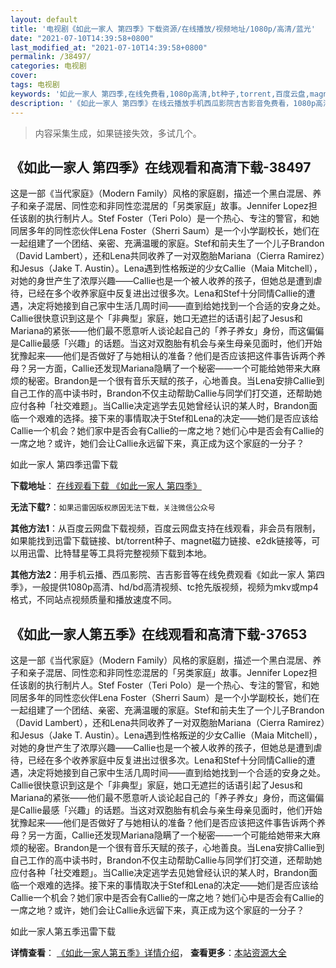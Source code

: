 ```yaml
---
layout: default
title: '电视剧《如此一家人 第四季》下载资源/在线播放/视频地址/1080p/高清/蓝光'
date: "2021-07-10T14:39:58+0800"
last_modified_at: "2021-07-10T14:39:58+0800"
permalink: /38497/
categories: 电视剧
cover:
tags: 电视剧
keywords: '如此一家人 第四季,在线免费看,1080p高清,bt种子,torrent,百度云盘,magnet,磁力链,迅雷下载资源'
description: '《如此一家人 第四季》在线云播放手机西瓜影院吉吉影音免费看，1080p高清bd/hd未删减完整版和tc抢先枪版，mkv/mp4格式，附带bt/torrent种子、magnet/磁力链、百度云盘、网盘资源迅雷下载链接'
---
```


>内容采集生成，如果链接失效，多试几个。


## 《如此一家人 第四季》在线观看和高清下载-38497

这是一部《当代家庭》（Modern Family）风格的家庭剧，描述一个黑白混居、养子和亲子混居、同性恋和非同性恋混居的「另类家庭」故事。Jennifer Lopez担任该剧的执行制片人。Stef Foster（Teri Polo）是一个热心、专注的警官，和她同居多年的同性恋伙伴Lena Foster（Sherri Saum）是一个小学副校长，她们在一起组建了一个团结、亲密、充满温暖的家庭。Stef和前夫生了一个儿子Brandon（David Lambert），还和Lena共同收养了一对双胞胎Mariana（Cierra Ramirez）和Jesus（Jake T. Austin）。Lena遇到性格叛逆的少女Callie（Maia Mitchell），对她的身世产生了浓厚兴趣——Callie也是一个被人收养的孩子，但她总是遭到虐待，已经在多个收养家庭中反复进出过很多次。Lena和Stef十分同情Callie的遭遇，决定将她接到自己家中生活几周时间——直到给她找到一个合适的安身之处。Callie很快意识到这是个「非典型」家庭，她口无遮拦的话语引起了Jesus和Mariana的紧张——他们最不愿意听人谈论起自己的「养子养女」身份，而这偏偏是Callie最感「兴趣」的话题。当这对双胞胎有机会与亲生母亲见面时，他们开始犹豫起来——他们是否做好了与她相认的准备？他们是否应该把这件事告诉两个养母？另一方面，Callie还发现Mariana隐瞒了一个秘密——一个可能给她带来大麻烦的秘密。Brandon是一个很有音乐天赋的孩子，心地善良。当Lena安排Callie到自己工作的高中读书时，Brandon不仅主动帮助Callie与同学们打交道，还帮助她应付各种「社交难题」。当Callie决定逃学去见她曾经认识的某人时，Brandon面临一个艰难的选择。接下来的事情取决于Stef和Lena的决定——她们是否应该给Callie一个机会？她们家中是否会有Callie的一席之地？她们心中是否会有Callie的一席之地？或许，她们会让Callie永远留下来，真正成为这个家庭的一分子？


如此一家人 第四季迅雷下载

**下载地址**： [在线观看下载 《如此一家人 第四季》](https://www.993dy.com//vod-detail-id-10189.html) 


**无法下载?**：`如果迅雷因版权原因无法下载，关注微信公众号 `

**其他方法1**：从百度云网盘下载视频，百度云网盘支持在线观看，非会员有限制，如果能找到迅雷下载链接、bt/torrent种子、magnet磁力链接、e2dk链接等，可以用迅雷、比特彗星等工具将完整视频下载到本地。

**其他方法2**：用手机云播、西瓜影院、吉吉影音等在线免费观看《如此一家人 第四季》，一般提供1080p高清、hd/bd高清视频、tc抢先版视频，视频为mkv或mp4格式，不同站点视频质量和播放速度不同。


## 《如此一家人第五季》在线观看和高清下载-37653

这是一部《当代家庭》（Modern Family）风格的家庭剧，描述一个黑白混居、养子和亲子混居、同性恋和非同性恋混居的「另类家庭」故事。Jennifer Lopez担任该剧的执行制片人。Stef Foster（Teri Polo）是一个热心、专注的警官，和她同居多年的同性恋伙伴Lena Foster（Sherri Saum）是一个小学副校长，她们在一起组建了一个团结、亲密、充满温暖的家庭。Stef和前夫生了一个儿子Brandon（David Lambert），还和Lena共同收养了一对双胞胎Mariana（Cierra Ramirez）和Jesus（Jake T. Austin）。Lena遇到性格叛逆的少女Callie（Maia Mitchell），对她的身世产生了浓厚兴趣——Callie也是一个被人收养的孩子，但她总是遭到虐待，已经在多个收养家庭中反复进出过很多次。Lena和Stef十分同情Callie的遭遇，决定将她接到自己家中生活几周时间——直到给她找到一个合适的安身之处。Callie很快意识到这是个「非典型」家庭，她口无遮拦的话语引起了Jesus和Mariana的紧张——他们最不愿意听人谈论起自己的「养子养女」身份，而这偏偏是Callie最感「兴趣」的话题。当这对双胞胎有机会与亲生母亲见面时，他们开始犹豫起来——他们是否做好了与她相认的准备？他们是否应该把这件事告诉两个养母？另一方面，Callie还发现Mariana隐瞒了一个秘密——一个可能给她带来大麻烦的秘密。Brandon是一个很有音乐天赋的孩子，心地善良。当Lena安排Callie到自己工作的高中读书时，Brandon不仅主动帮助Callie与同学们打交道，还帮助她应付各种「社交难题」。当Callie决定逃学去见她曾经认识的某人时，Brandon面临一个艰难的选择。接下来的事情取决于Stef和Lena的决定——她们是否应该给Callie一个机会？她们家中是否会有Callie的一席之地？她们心中是否会有Callie的一席之地？或许，她们会让Callie永远留下来，真正成为这个家庭的一分子？


如此一家人第五季迅雷下载

**详情查看**： [《如此一家人第五季》详情介绍](/movie/37653/)， **查看更多**：[本站资源大全](/movie/t/all/)

